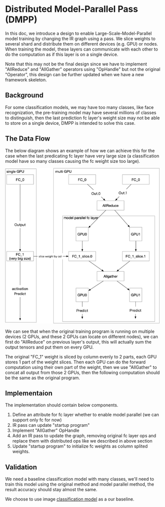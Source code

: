 # Distributed Model-Parallel Pass (DMPP)

In this doc, we introduce a design to enable Large-Scale-Model-Parallel model training by
changing the IR graph using a pass. We slice weights to several shard and distribute them
on different devices (e.g. GPU) or nodes. When training the model, these layers can
communicate with each other to do the computation as if this layer is on a single device.

Note that this may not be the final design since we have to implement "AllReduce" and
"AllGather" operators using "OpHandle" but not the original "Operator", this design can be
further updated when we have a new framework skeleton.

## Background

For some classification models, we may have too many classes, like face recognization,
the pre-training model may have several millions of classes to distinguish, then the last
prediction fc layer's weight size may not be able to store on a single device, DMPP is intended
to solve this case.

## The Data Flow

The below diagram shows an example of how we can achieve this for the case when the last
predicating fc layer have very large size (a classification model have so many classes
causing the fc weight size too large).

<img src="src/model_parallel.png" width="500px">

We can see that when the original training program is running on multiple devices (2 GPUs,
and these 2 GPUs can locate on different nodes), we can first do "AllReduce" on previous
layer's output, this will actually sum the output tensors and put them on every GPU.

The original "FC_1" weight is sliced by column evenly to 2 parts, each GPU stores 1 part
of the weight slices. Then each GPU can do the forward computation using their own part
of the weight, then we use "AllGather" to concat all output from those 2 GPUs, then the following
computation should be the same as the original program.

## Implementaion

The implementation should contain below components.

1. Define an attribute for fc layer whether to enable model parallel (we can support only fc for now)
1. IR pass can update "startup program"
1. Implement "AllGather" OpHandle
1. Add an IR pass to update the graph, removing original fc layer ops and replace them with 
   distributed ops like we described in above section
1. Update "startup program" to initialize fc weights as column splited weights.

## Validation

We need a baseline classification model with many classes, we'll need to train this model
using the original method and model parallel method, the result accuracy should stay almost
the same.

We choose to use image [classification model](https://github.com/PaddlePaddle/models/tree/develop/fluid/PaddleCV/image_classification) as a our baseline. 
